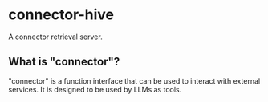 # connector-hive

A connector retrieval server.

## What is "connector"?

"connector" is a function interface that can be used to interact with external services. It is designed to be used by LLMs as tools.
